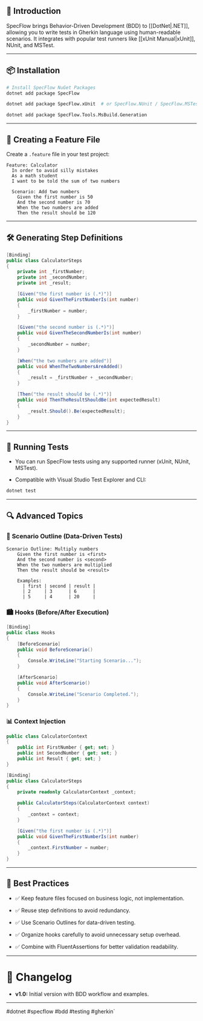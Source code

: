 ## 📌 **Introduction**

SpecFlow brings Behavior-Driven Development (BDD) to [[DotNet|.NET]], allowing you to write tests in Gherkin language using human-readable scenarios. It integrates with popular test runners like [[xUnit Manual|xUnit]], NUnit, and MSTest.

---

## 📦 **Installation**

```bash
# Install SpecFlow NuGet Packages
dotnet add package SpecFlow

dotnet add package SpecFlow.xUnit  # or SpecFlow.NUnit / SpecFlow.MSTest

dotnet add package SpecFlow.Tools.MsBuild.Generation
```

---

## 🔄 **Creating a Feature File**

Create a `.feature` file in your test project:

```gherkin
Feature: Calculator
  In order to avoid silly mistakes
  As a math student
  I want to be told the sum of two numbers

  Scenario: Add two numbers
    Given the first number is 50
    And the second number is 70
    When the two numbers are added
    Then the result should be 120
```

---

## 🛠️ **Generating Step Definitions**

```csharp
[Binding]
public class CalculatorSteps
{
    private int _firstNumber;
    private int _secondNumber;
    private int _result;

    [Given("the first number is (.*)")]
    public void GivenTheFirstNumberIs(int number)
    {
        _firstNumber = number;
    }

    [Given("the second number is (.*)")]
    public void GivenTheSecondNumberIs(int number)
    {
        _secondNumber = number;
    }

    [When("the two numbers are added")]
    public void WhenTheTwoNumbersAreAdded()
    {
        _result = _firstNumber + _secondNumber;
    }

    [Then("the result should be (.*)")]
    public void ThenTheResultShouldBe(int expectedResult)
    {
        _result.Should().Be(expectedResult);
    }
}
```

---

## 📑 **Running Tests**

- You can run SpecFlow tests using any supported runner (xUnit, NUnit, MSTest).
    
- Compatible with Visual Studio Test Explorer and CLI:
    

```bash
dotnet test
```

---

## 🔍 **Advanced Topics**

### 🏰 **Scenario Outline (Data-Driven Tests)**

```gherkin
Scenario Outline: Multiply numbers
    Given the first number is <first>
    And the second number is <second>
    When the two numbers are multiplied
    Then the result should be <result>

    Examples:
      | first | second | result |
      | 2     | 3      | 6      |
      | 5     | 4      | 20     |
```

### 🏙️ **Hooks (Before/After Execution)**

```csharp
[Binding]
public class Hooks
{
    [BeforeScenario]
    public void BeforeScenario()
    {
        Console.WriteLine("Starting Scenario...");
    }

    [AfterScenario]
    public void AfterScenario()
    {
        Console.WriteLine("Scenario Completed.");
    }
}
```

### 📊 **Context Injection**

```csharp
public class CalculatorContext
{
    public int FirstNumber { get; set; }
    public int SecondNumber { get; set; }
    public int Result { get; set; }
}

[Binding]
public class CalculatorSteps
{
    private readonly CalculatorContext _context;

    public CalculatorSteps(CalculatorContext context)
    {
        _context = context;
    }

    [Given("the first number is (.*)")]
    public void GivenTheFirstNumberIs(int number)
    {
        _context.FirstNumber = number;
    }
}
```

---

## 📓 **Best Practices**

- ✅ Keep feature files focused on business logic, not implementation.
    
- ✅ Reuse step definitions to avoid redundancy.
    
- ✅ Use Scenario Outlines for data-driven testing.
    
- ✅ Organize hooks carefully to avoid unnecessary setup overhead.
    
- ✅ Combine with FluentAssertions for better validation readability.
    

---

# 📅 **Changelog**

- **v1.0:** Initial version with BDD workflow and examples.
    

---

#dotnet #specflow #bdd #testing #gherkin`